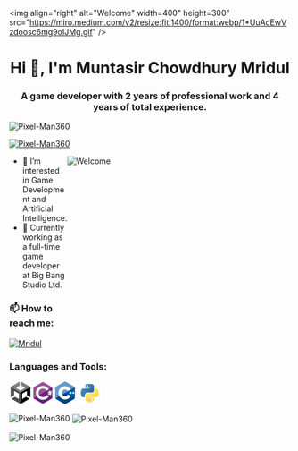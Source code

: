 <img align="right" alt="Welcome" width=400" height=300" src="https://miro.medium.com/v2/resize:fit:1400/format:webp/1*UuAcEwVzdoosc6mg9oIJMg.gif" />


<h1 align="center">Hi 👋, I'm Muntasir Chowdhury Mridul</h1>
<h3 align="center">A game developer with 2 years of professional work and 4 years of total experience. </h3>

<p align="left"> <img src="https://komarev.com/ghpvc/?username=Pixel-Man360&label=Profile%20views&color=0e75b6&style=flat" alt="Pixel-Man360" /> </p>


<p align="left"> <a href="https://github.com/ryo-ma/github-profile-trophy"><img src="https://github-profile-trophy.vercel.app/?username=Pixel-Man360" alt="Pixel-Man360" /></a> </p>
<img align="right" alt="Welcome" width=400" height=300" src="https://38.media.tumblr.com/a401eaca1220428dc37379cbd7312e16/tumblr_nv44lndz1l1u6xnmoo1_1280.gif">


- 👀 I’m interested in Game Development and Artificial Intelligence. 
- 🌱 Currently working as a full-time game developer at Big Bang Studio Ltd.

<h3 align="left">📫 How to reach me:</h3>
<p align="left">
<a href="https://www.linkedin.com/in/muntasir-chowdhury-mridul/" target="blank"><img align="center" src="https://raw.githubusercontent.com/rahuldkjain/github-profile-readme-generator/master/src/images/icons/Social/linked-in-alt.svg" alt="Mridul" height="30" width="40" /></a>


<h3 align="left">Languages and Tools:</h3>
<p align="left"> <img src="https://raw.githubusercontent.com/devicons/devicon/master/icons/unity/unity-original.svg" alt="Unity" width="40" height="40"/><img src="https://raw.githubusercontent.com/devicons/devicon/master/icons/csharp/csharp-original.svg" alt="csharp" width="40" height="40"/><img src="https://raw.githubusercontent.com/devicons/devicon/master/icons/cplusplus/cplusplus-original.svg" alt="cplusplus" width="40" height="40"/> <img src="https://raw.githubusercontent.com/devicons/devicon/master/icons/python/python-original.svg" alt="python" width="40" height="40"/> </p>

<p><img align="left" src="https://github-readme-stats.vercel.app/api/top-langs?username=Pixel-Man360&show_icons=true&locale=en&layout=compact" alt="Pixel-Man360" /></p>

<p>&nbsp;<img align="center" src="https://github-readme-stats.vercel.app/api?username=Pixel-Man360&show_icons=true&locale=en" alt="Pixel-Man360" /></p>

<p><img align="center" src="https://github-readme-streak-stats.herokuapp.com/?user=Pixel-Man360&" alt="Pixel-Man360" /></p>
